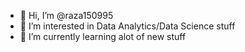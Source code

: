 - 👋 Hi, I’m @raza150995
- 👀 I’m interested in Data Analytics/Data Science stuff
- 🌱 I’m currently learning alot of new stuff

<!---
raza150995/raza150995 is a ✨ special ✨ repository because its `README.md` (this file) appears on your GitHub profile.
You can click the Preview link to take a look at your changes.
--->
